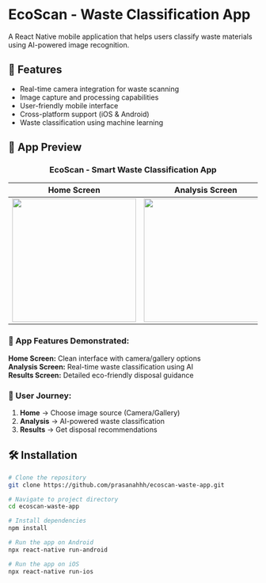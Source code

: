 # EcoScan - Waste Classification App

A React Native mobile application that helps users classify waste materials using AI-powered image recognition.

## 🚀 Features

- Real-time camera integration for waste scanning
- Image capture and processing capabilities
- User-friendly mobile interface
- Cross-platform support (iOS & Android)
- Waste classification using machine learning

## 📸 App Preview

<div align="center">
  
### EcoScan - Smart Waste Classification App

| Home Screen | Analysis Screen | Results Screen |
|-------------|-----------------|----------------|
| <img src="screenshots/home-screen.jpg" width="250"> | <img src="screenshots/analysis-screen.jpg" width="250"> | <img src="screenshots/results-screen.jpg" width="250"> |

</div>

### 🎯 App Features Demonstrated:

**Home Screen:** Clean interface with camera/gallery options  
**Analysis Screen:** Real-time waste classification using AI  
**Results Screen:** Detailed eco-friendly disposal guidance

### 🔄 User Journey:
1. **Home** → Choose image source (Camera/Gallery)
2. **Analysis** → AI-powered waste classification
3. **Results** → Get disposal recommendations

## 🛠️ Installation

```bash
# Clone the repository
git clone https://github.com/prasanahhh/ecoscan-waste-app.git

# Navigate to project directory
cd ecoscan-waste-app

# Install dependencies
npm install

# Run the app on Android
npx react-native run-android

# Run the app on iOS
npx react-native run-ios
